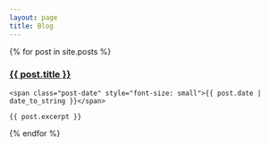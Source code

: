 ```yaml
---
layout: page
title: Blog
---
```

<div>
  {% for post in site.posts %}
  <div class="post">
    <h3 class="post-title">
      <a href="{{ post.url }}">
        {{ post.title }}
      </a>
    </h3>

    <span class="post-date" style="font-size: small">{{ post.date | date_to_string }}</span>

    {{ post.excerpt }}
  </div>
  {% endfor %}
</div>
